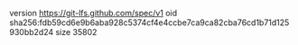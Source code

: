 version https://git-lfs.github.com/spec/v1
oid sha256:fdb59cd6e9b6aba928c5374cf4e4ccbe7ca9ca82cba76cd1b71d125930bb2d24
size 35802

